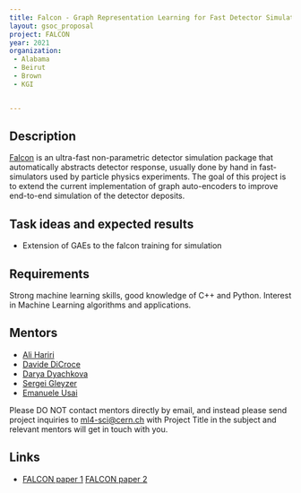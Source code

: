 ```yaml
---
title: Falcon - Graph Representation Learning for Fast Detector Simulation
layout: gsoc_proposal
project: FALCON
year: 2021
organization: 
 - Alabama
 - Beirut
 - Brown
 - KGI


---
```


## Description
[Falcon](http://inspirehep.net/record/1456803) is an ultra-fast non-parametric detector simulation package that automatically abstracts detector response, usually done by hand in fast-simulators used by particle physics experiments. The goal of this project is to extend the current implementation of graph auto-encoders to improve end-to-end simulation of the detector deposits. 

## Task ideas and expected results
  * Extension of GAEs to the falcon training for simulation  


## Requirements
Strong machine learning skills, good knowledge of C++ and Python. Interest in Machine Learning algorithms and applications.

## Mentors 
  * [Ali Hariri](mailto:aah71@mail.aub.edu)
  * [Davide DiCroce](mailto:davide.di.croce@cern.ch) 
  * [Darya Dyachkova](mailto:darya.dyachkova@minerva.kgi.edu)
  * [Sergei Gleyzer](mailto:sgleyzer@ua.edu)
  * [Emanuele Usai](mailto:emanuele_usai@brown.edu)   


Please DO NOT contact mentors directly by email, and instead please send project inquiries to ml4-sci@cern.ch with Project Title in the subject and relevant mentors will get in touch with you. 



## Links
  * [FALCON paper 1](http://inspirehep.net/record/1456803) [FALCON paper 2](https://ml4physicalsciences.github.io/2020/files/NeurIPS_ML4PS_2020_138.pdf)
